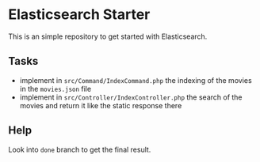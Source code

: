 # Elasticsearch Starter

This is an simple repository to get started with Elasticsearch.

## Tasks

- implement in `src/Command/IndexCommand.php` the indexing of the movies in the `movies.json` file
- implement in `src/Controller/IndexController.php` the search of the movies and return it like the static response there

## Help

Look into `done` branch to get the final result.